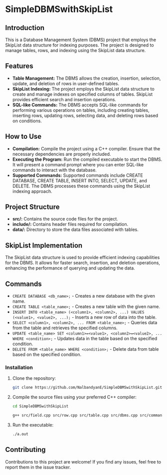 # SimpleDBMSwithSkipList

## Introduction
This is a Database Management System (DBMS) project that employs the SkipList data structure for indexing purposes. The project is designed to manage tables, rows, and indexing using the SkipList data structure.

## Features
- **Table Management:** The DBMS allows the creation, insertion, selection, update, and deletion of rows in user-defined tables.
- **SkipList Indexing:** The project employs the SkipList data structure to create and manage indexes on specified columns of tables. SkipList provides efficient search and insertion operations.
- **SQL-like Commands:** The DBMS accepts SQL-like commands for performing various operations on tables, including creating tables, inserting rows, updating rows, selecting data, and deleting rows based on conditions.

## How to Use
- **Compilation:** Compile the project using a C++ compiler. Ensure that the necessary dependencies are properly included.
- **Executing the Program:** Run the compiled executable to start the DBMS. It will present a command prompt where you can enter SQL-like commands to interact with the database.
- **Supported Commands:** Supported commands include CREATE DATABASE, CREATE TABLE, INSERT INTO, SELECT, UPDATE, and DELETE. The DBMS processes these commands using the SkipList indexing approach.

## Project Structure
- **src/:** Contains the source code files for the project.
- **include/:** Contains header files required for compilation.
- **data/:** Directory to store the data files associated with tables.

## SkipList Implementation
The SkipList data structure is used to provide efficient indexing capabilities for the DBMS. It allows for faster search, insertion, and deletion operations, enhancing the performance of querying and updating the data.

## Commands
- `CREATE DATABASE <db_name>;` - Creates a new database with the given name.
- `CREATE TABLE <table_name>;` - Creates a new table with the given name.
- `INSERT INTO <table_name> (<column1>, <column2>, ...) VALUES (<value1>, <value2>, ...);` - Inserts a new row of data into the table.
- `SELECT <column1>, <column2>, ... FROM <table_name>;` - Queries data from the table and retrieves the specified columns.
- `UPDATE <table_name> SET <column1>=<value1>, <column2>=<value2>, ... WHERE <condition>;` - Updates data in the table based on the specified condition.
- `DELETE FROM <table_name> WHERE <condition>;` - Delete data from table based on the specified condition.

### Installation

1. Clone the repository:
   ```bash
   git clone https://github.com/NalbandyanE/SimpleDBMSwithSkipList.git
   ```
2. Compile the source files using your preferred C++ compiler:
   ```bash
   cd SimpleDBMSwithSkipList
   ```
   ```bash
   g++ src/field.cpp src/row.cpp src/table.cpp src/dbms.cpp src/command.cpp src/commandValidator.cpp src/commandExecutor.cpp src/skiplist.cpp main.cpp
   ```
3. Run the executable:
   ```bash
   ./a.out
   ```

## Contributing
Contributions to this project are welcome! If you find any issues, feel free to report them in the issue tracker.
